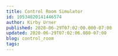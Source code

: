 ```yaml
---
title: Control Room Simulator
id: 10534820141446574
author: Kirby Urner
published: 2020-06-29T07:02:00.000-07:00
updated: 2020-06-29T07:02:06.080-07:00
blog: control_room
tags: 
---
```


[](https://blogger.googleusercontent.com/img/b/R29vZ2xl/AVvXsEjc3uQNFNfHPOpM8n1i4tnJohMCvfWlcM_wUB6CfnH18_-AnROesDi-mE4CVUzVpXI4Tcko8Fpys6jVRDYt-b2cni01yxS9_TmNe3yEOx1_v49RRP0HpEdj-lUX4f6uUlFUJub4/s876/50057729033_8cfd8d6e55_o.png)